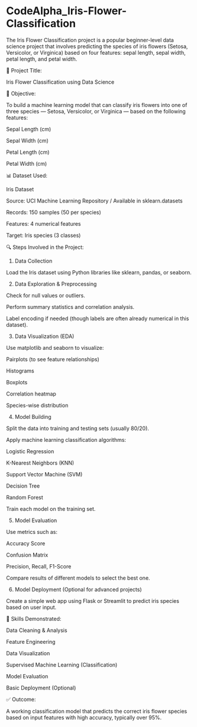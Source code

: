 # CodeAlpha_Iris-Flower-Classification
The Iris Flower Classification project is a popular beginner-level data science project that involves predicting the species of iris flowers (Setosa, Versicolor, or Virginica) based on four features: sepal length, sepal width, petal length, and petal width.

🌸 Project Title:

Iris Flower Classification using Data Science

📌 Objective:

To build a machine learning model that can classify iris flowers into one of three species — Setosa, Versicolor, or Virginica — based on the following features:

Sepal Length (cm)

Sepal Width (cm)

Petal Length (cm)

Petal Width (cm)

📊 Dataset Used:

Iris Dataset

Source: UCI Machine Learning Repository / Available in sklearn.datasets

Records: 150 samples (50 per species)

Features: 4 numerical features

Target: Iris species (3 classes)

🔍 Steps Involved in the Project:
1. Data Collection

Load the Iris dataset using Python libraries like sklearn, pandas, or seaborn.

2. Data Exploration & Preprocessing

Check for null values or outliers.

Perform summary statistics and correlation analysis.

Label encoding if needed (though labels are often already numerical in this dataset).

3. Data Visualization (EDA)

Use matplotlib and seaborn to visualize:

Pairplots (to see feature relationships)

Histograms

Boxplots

Correlation heatmap

Species-wise distribution

4. Model Building

Split the data into training and testing sets (usually 80/20).

Apply machine learning classification algorithms:

Logistic Regression

K-Nearest Neighbors (KNN)

Support Vector Machine (SVM)

Decision Tree

Random Forest

Train each model on the training set.

5. Model Evaluation

Use metrics such as:

Accuracy Score

Confusion Matrix

Precision, Recall, F1-Score

Compare results of different models to select the best one.

6. Model Deployment (Optional for advanced projects)

Create a simple web app using Flask or Streamlit to predict iris species based on user input.

🧠 Skills Demonstrated:

Data Cleaning & Analysis

Feature Engineering

Data Visualization

Supervised Machine Learning (Classification)

Model Evaluation

Basic Deployment (Optional)

✅ Outcome:

A working classification model that predicts the correct iris flower species based on input features with high accuracy, typically over 95%.
